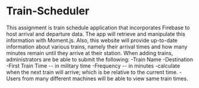 # Train-Scheduler
This assignment is train schedule application that incorporates Firebase to host arrival and departure data. The app will retrieve and manipulate this information with Moment.js. Also, this website will provide up-to-date information about various trains, namely their arrival times and how many minutes remain until they arrive at their station.
When adding trains, administrators are be able to submit the following:
-Train Name
-Destination
-First Train Time -- in military time
-Frequency -- in minutes
-calculate when the next train will arrive; which is be relative to the current time.
-Users from many different machines will be able to view same train times.

